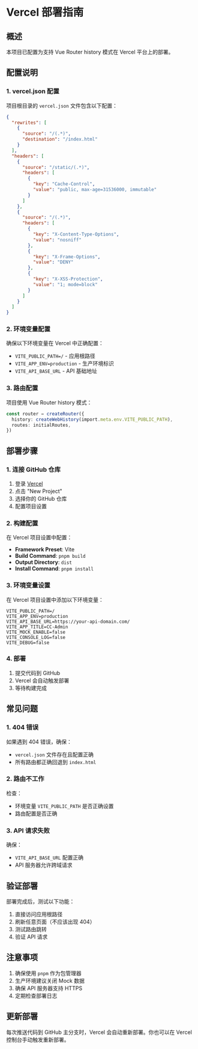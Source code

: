 # Vercel 部署指南

## 概述

本项目已配置为支持 Vue Router history 模式在 Vercel 平台上的部署。

## 配置说明

### 1. vercel.json 配置

项目根目录的 `vercel.json` 文件包含以下配置：

```json
{
  "rewrites": [
    {
      "source": "/(.*)",
      "destination": "/index.html"
    }
  ],
  "headers": [
    {
      "source": "/static/(.*)",
      "headers": [
        {
          "key": "Cache-Control",
          "value": "public, max-age=31536000, immutable"
        }
      ]
    },
    {
      "source": "/(.*)",
      "headers": [
        {
          "key": "X-Content-Type-Options",
          "value": "nosniff"
        },
        {
          "key": "X-Frame-Options",
          "value": "DENY"
        },
        {
          "key": "X-XSS-Protection",
          "value": "1; mode=block"
        }
      ]
    }
  ]
}
```

### 2. 环境变量配置

确保以下环境变量在 Vercel 中正确配置：

- `VITE_PUBLIC_PATH=/` - 应用根路径
- `VITE_APP_ENV=production` - 生产环境标识
- `VITE_API_BASE_URL` - API 基础地址

### 3. 路由配置

项目使用 Vue Router history 模式：

```typescript
const router = createRouter({
  history: createWebHistory(import.meta.env.VITE_PUBLIC_PATH),
  routes: initialRoutes,
})
```

## 部署步骤

### 1. 连接 GitHub 仓库

1. 登录 [Vercel](https://vercel.com)
2. 点击 "New Project"
3. 选择你的 GitHub 仓库
4. 配置项目设置

### 2. 构建配置

在 Vercel 项目设置中配置：

- **Framework Preset**: Vite
- **Build Command**: `pnpm build`
- **Output Directory**: `dist`
- **Install Command**: `pnpm install`

### 3. 环境变量设置

在 Vercel 项目设置中添加以下环境变量：

```
VITE_PUBLIC_PATH=/
VITE_APP_ENV=production
VITE_API_BASE_URL=https://your-api-domain.com/
VITE_APP_TITLE=CC-Admin
VITE_MOCK_ENABLE=false
VITE_CONSOLE_LOG=false
VITE_DEBUG=false
```

### 4. 部署

1. 提交代码到 GitHub
2. Vercel 会自动触发部署
3. 等待构建完成

## 常见问题

### 1. 404 错误

如果遇到 404 错误，确保：

- `vercel.json` 文件存在且配置正确
- 所有路由都正确回退到 `index.html`

### 2. 路由不工作

检查：

- 环境变量 `VITE_PUBLIC_PATH` 是否正确设置
- 路由配置是否正确

### 3. API 请求失败

确保：

- `VITE_API_BASE_URL` 配置正确
- API 服务器允许跨域请求

## 验证部署

部署完成后，测试以下功能：

1. 直接访问应用根路径
2. 刷新任意页面（不应该出现 404）
3. 测试路由跳转
4. 验证 API 请求

## 注意事项

1. 确保使用 `pnpm` 作为包管理器
2. 生产环境建议关闭 Mock 数据
3. 确保 API 服务器支持 HTTPS
4. 定期检查部署日志

## 更新部署

每次推送代码到 GitHub 主分支时，Vercel 会自动重新部署。你也可以在 Vercel 控制台手动触发重新部署。
